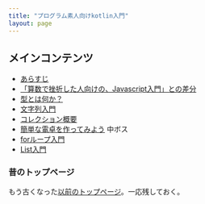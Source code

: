 ```yaml
---
title: "プログラム素人向けkotlin入門"
layout: page
---
```


## メインコンテンツ

- [あらすじ](intro.md)
- [「算数で挫折した人向けの、Javascript入門」との差分](diff_to_js_intro.md)
- [型とは何か？](what_is_type.md)
- [文字列入門](string_intro.md)
- [コレクション概要](collection.md)
- [簡単な電卓を作ってみよう](simple_calc.md) 中ボス
- [forループ入門](for_loop.md)
- [List入門](collection2.md)

### 昔のトップページ

もう古くなった[以前のトップページ](old_index.md)。一応残しておく。